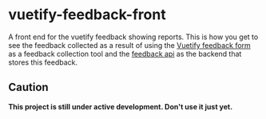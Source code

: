 # vuetify-feedback-front
A front end for the vuetify feedback showing reports. This is how you get to see the feedback collected as a result of using the [Vuetify feedback form](https://github.com/Tinitto/vuetify-feedback) as a feedback collection tool and the [feedback api](https://github.com/Tinitto/feedback-api) as the backend that stores this feedback. 


## Caution
__This project is still under active development. Don't use it just yet.__


